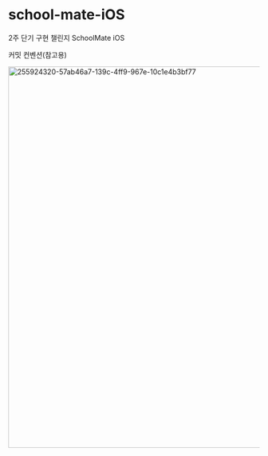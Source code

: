 # school-mate-iOS
2주 단기 구현 챌린지 SchoolMate iOS

커밋 컨벤션(참고용)

<img width="764" alt="255924320-57ab46a7-139c-4ff9-967e-10c1e4b3bf77" src="https://github.com/school-mate-umc/school-mate-iOS/assets/109459319/3f7941dd-f5be-4d87-943d-a504d25044a4">
